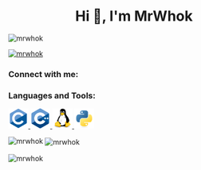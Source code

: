 <h1 align="center">Hi 👋, I'm MrWhok</h1>
<p align="left"> <img src="https://komarev.com/ghpvc/?username=mrwhok&label=Profile%20views&color=0e75b6&style=flat" alt="mrwhok" /> </p>

<p align="left"> <a href="https://github.com/ryo-ma/github-profile-trophy"><img src="https://github-profile-trophy.vercel.app/?username=mrwhok" alt="mrwhok" /></a> </p>

<h3 align="left">Connect with me:</h3>
<p align="left">
</p>

<h3 align="left">Languages and Tools:</h3>
<p align="left"> <a href="https://www.cprogramming.com/" target="_blank" rel="noreferrer"> <img src="https://raw.githubusercontent.com/devicons/devicon/master/icons/c/c-original.svg" alt="c" width="40" height="40"/> </a> <a href="https://www.w3schools.com/cpp/" target="_blank" rel="noreferrer"> <img src="https://raw.githubusercontent.com/devicons/devicon/master/icons/cplusplus/cplusplus-original.svg" alt="cplusplus" width="40" height="40"/> </a> <a href="https://www.linux.org/" target="_blank" rel="noreferrer"> <img src="https://raw.githubusercontent.com/devicons/devicon/master/icons/linux/linux-original.svg" alt="linux" width="40" height="40"/> </a> <a href="https://www.python.org" target="_blank" rel="noreferrer"> <img src="https://raw.githubusercontent.com/devicons/devicon/master/icons/python/python-original.svg" alt="python" width="40" height="40"/> </a> </p>

<p><img align="left" src="https://github-readme-stats.vercel.app/api/top-langs?username=mrwhok&show_icons=true&locale=en&layout=compact" alt="mrwhok" /></p>

<p>&nbsp;<img align="center" src="https://github-readme-stats.vercel.app/api?username=mrwhok&show_icons=true&locale=en" alt="mrwhok" /></p>

<p><img align="center" src="https://github-readme-streak-stats.herokuapp.com/?user=mrwhok&" alt="mrwhok" /></p>

